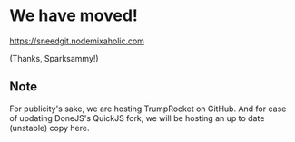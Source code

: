# We have moved!

https://sneedgit.nodemixaholic.com

(Thanks, Sparksammy!)

## Note

For publicity's sake, we are hosting TrumpRocket on GitHub. And for ease of updating DoneJS's QuickJS fork,
we will be hosting an up to date (unstable) copy here.
